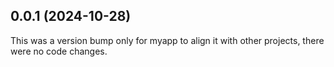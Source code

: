 ## 0.0.1 (2024-10-28)

This was a version bump only for myapp to align it with other projects, there were no code changes.
